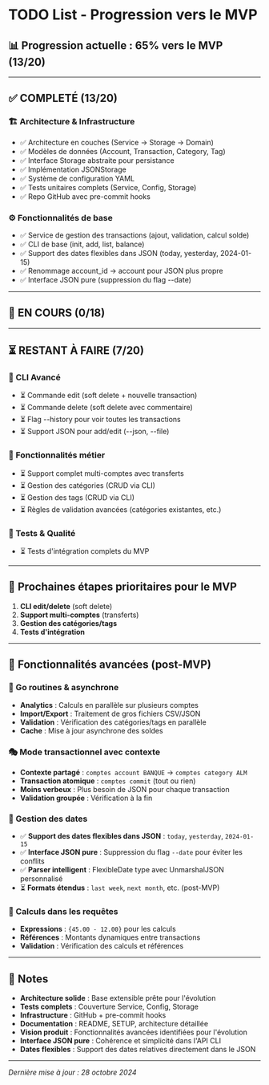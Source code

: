 # TODO List - Progression vers le MVP

## 📊 Progression actuelle : 65% vers le MVP (13/20)

---

## ✅ COMPLETÉ (13/20)

### 🏗️ Architecture & Infrastructure
- ✅ Architecture en couches (Service → Storage → Domain)
- ✅ Modèles de données (Account, Transaction, Category, Tag)
- ✅ Interface Storage abstraite pour persistance
- ✅ Implémentation JSONStorage
- ✅ Système de configuration YAML
- ✅ Tests unitaires complets (Service, Config, Storage)
- ✅ Repo GitHub avec pre-commit hooks

### ⚙️ Fonctionnalités de base
- ✅ Service de gestion des transactions (ajout, validation, calcul solde)
- ✅ CLI de base (init, add, list, balance)
- ✅ Support des dates flexibles dans JSON (today, yesterday, 2024-01-15)
- ✅ Renommage account_id → account pour JSON plus propre
- ✅ Interface JSON pure (suppression du flag --date)

---

## 🔄 EN COURS (0/18)

---

## ⏳ RESTANT À FAIRE (7/20)

### 🔧 CLI Avancé
- ⏳ Commande edit (soft delete + nouvelle transaction)
- ⏳ Commande delete (soft delete avec commentaire)
- ⏳ Flag --history pour voir toutes les transactions
- ⏳ Support JSON pour add/edit (--json, --file)

### 💼 Fonctionnalités métier
- ⏳ Support complet multi-comptes avec transferts
- ⏳ Gestion des catégories (CRUD via CLI)
- ⏳ Gestion des tags (CRUD via CLI)
- ⏳ Règles de validation avancées (catégories existantes, etc.)

### 🧪 Tests & Qualité
- ⏳ Tests d'intégration complets du MVP

---

## 🎯 Prochaines étapes prioritaires pour le MVP

1. **CLI edit/delete** (soft delete)
2. **Support multi-comptes** (transferts)
3. **Gestion des catégories/tags**
4. **Tests d'intégration**

---

## 🚀 Fonctionnalités avancées (post-MVP)

### 🔄 Go routines & asynchrone
- **Analytics** : Calculs en parallèle sur plusieurs comptes
- **Import/Export** : Traitement de gros fichiers CSV/JSON
- **Validation** : Vérification des catégories/tags en parallèle
- **Cache** : Mise à jour asynchrone des soldes

### 🎭 Mode transactionnel avec contexte
- **Contexte partagé** : `comptes account BANQUE` → `comptes category ALM`
- **Transaction atomique** : `comptes commit` (tout ou rien)
- **Moins verbeux** : Plus besoin de JSON pour chaque transaction
- **Validation groupée** : Vérification à la fin

### 📅 Gestion des dates
- ✅ **Support des dates flexibles dans JSON** : `today`, `yesterday`, `2024-01-15`
- ✅ **Interface JSON pure** : Suppression du flag `--date` pour éviter les conflits
- ✅ **Parser intelligent** : FlexibleDate type avec UnmarshalJSON personnalisé
- ⏳ **Formats étendus** : `last week`, `next month`, etc. (post-MVP)

### 🧮 Calculs dans les requêtes
- **Expressions** : `{45.00 - 12.00}` pour les calculs
- **Références** : Montants dynamiques entre transactions
- **Validation** : Vérification des calculs et références

---

## 📝 Notes

- **Architecture solide** : Base extensible prête pour l'évolution
- **Tests complets** : Couverture Service, Config, Storage
- **Infrastructure** : GitHub + pre-commit hooks
- **Documentation** : README, SETUP, architecture détaillée
- **Vision produit** : Fonctionnalités avancées identifiées pour l'évolution
- **Interface JSON pure** : Cohérence et simplicité dans l'API CLI
- **Dates flexibles** : Support des dates relatives directement dans le JSON

---

*Dernière mise à jour : 28 octobre 2024*
